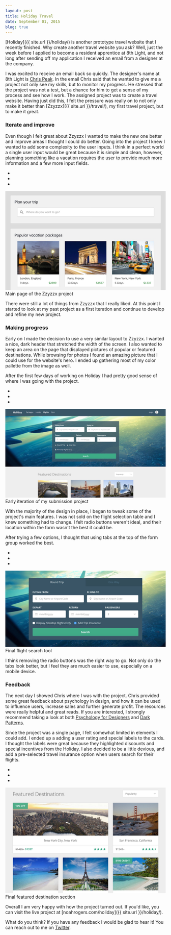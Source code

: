 ```yaml
---
layout: post
title: Holiday Travel
date: September 01, 2015
blog: true
---
```


[Holiday]({{ site.url }}/holiday/) is another prototype travel website that I recently finished. Why create another travel website you ask? Well, just the week before I applied to become a resident apprentice at 8th Light, and not long after sending off my application I received an email from a designer at the company.

I was excited to receive an email back so quickly. The designer's name at 8th Light is [Chris Peak](http://www.chrispeak.me). In the email Chris said that he wanted to give me a project not only see my skills, but to monitor my progress. He stressed that the project was not a test, but a chance for him to get a sense of my process and see how I work. The assigned project was to create a travel website. Having just did this, I felt the pressure was really on to not only make it better than [Zzyzzx]({{ site.url }}/travel/), my first travel project, but to make it great.

### Iterate and improve
Even though I felt great about Zzyzzx I wanted to make the new one better and improve areas I thought I could do better. Going into the project I knew I wanted to add some complexity to the user inputs. I think in a perfect world a single user input would be great because it is simple and clean, however, planning something like a vacation requires the user to provide much more information and a few more input fields.

<div class="example">
  <div class="browser">
    <ul class="browser__toolbar">
      <li class="browser__button browser__button--red"></li>
      <li class="browser__button browser__button--yellow"></li>
      <li class="browser__button browser__button--green"></li>
    </ul>
    <img src="/assets/images/blog/holiday/zzyzzx1.jpg">
  </div>
  <div class="example__description">Main page of the Zzyzzx project</div>
</div>

There were still a lot of things from Zzyzzx that I really liked. At this point I started to look at my past project as a first iteration and continue to develop and refine my new project.


### Making progress
Early on I made the decision to use a very similar layout to Zzyzzx. I wanted a nice, dark header that stretched the width of the screen. I also wanted to keep an area on the page that displayed pictures of popular or featured destinations. While browsing for photos I found an amazing picture that I could use for the website's hero. I ended up gathering most of my color pallette from the image as well.

After the first few days of working on Holiday I had pretty good sense of where I was going with the project.

<div class="example">
  <div class="browser">
    <ul class="browser__toolbar">
      <li class="browser__button browser__button--red"></li>
      <li class="browser__button browser__button--yellow"></li>
      <li class="browser__button browser__button--green"></li>
    </ul>
    <img src="/assets/images/blog/holiday/holiday1.jpg">
  </div>
  <div class="example__description">Early iteration of my submission project</div>
</div>

With the majority of the design in place, I began to tweak some of the project's main features. I was not sold on the flight selection table and I knew something had to change. I felt radio buttons weren't ideal, and their location within the form wasn't the best it could be.

After trying a few options, I thought that using tabs at the top of the form group worked the best.

<div class="example">
  <div class="browser">
    <ul class="browser__toolbar">
      <li class="browser__button browser__button--red"></li>
      <li class="browser__button browser__button--yellow"></li>
      <li class="browser__button browser__button--green"></li>
    </ul>
    <img src="/assets/images/blog/holiday/holiday2.jpg">
  </div>
  <div class="example__description">Final flight search tool</div>
</div>

I think removing the radio buttons was the right way to go. Not only do the tabs look better, but I feel they are much easier to use, especially on a mobile device.

### Feedback
The next day I showed Chris where I was with the project. Chris provided some great feedback about psychology in design, and how it can be used to influence users, increase sales and further generate profit. The resources were really helpful and great reads. If you are interested, I strongly recommend taking a look at both [Psychology for Designers](http://psychologyfordesigners.com/) and [Dark Patterns](http://darkpatterns.org/).

Since the project was a single page, I felt somewhat limited in elements I could add. I ended up a adding a user rating and special labels to the cards. I thought the labels were great because they highlighted discounts and special incentives from the Holiday. I also decided to be a little devious, and add a pre-selected travel insurance option when users search for their flights.

<div class="example">
  <div class="browser">
    <ul class="browser__toolbar">
      <li class="browser__button browser__button--red"></li>
      <li class="browser__button browser__button--yellow"></li>
      <li class="browser__button browser__button--green"></li>
    </ul>
    <img src="/assets/images/blog/holiday/holiday3.jpg">
  </div>
  <div class="example__description">Final featured destination section</div>
</div>

Overall I am very happy with how the project turned out. If you'd like, you can visit the live project at [noahrogers.com/holiday]({{ site.url }}/holiday/).

What do you think? If you have any feedback I would be glad to hear it! You can reach out to me on  [Twitter](http://www.twitter.com/noaharogers).
